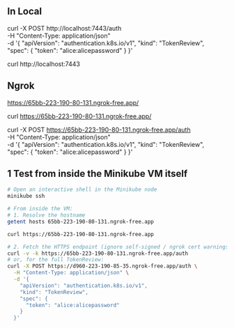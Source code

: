 ## In Local
curl -X POST http://localhost:7443/auth \
  -H "Content-Type: application/json" \
  -d '{
    "apiVersion": "authentication.k8s.io/v1",
    "kind": "TokenReview",
    "spec": {
      "token": "alice:alicepassword"
    }
  }'

curl http://localhost:7443

## Ngrok
https://65bb-223-190-80-131.ngrok-free.app/

curl https://65bb-223-190-80-131.ngrok-free.app/

curl -X POST https://65bb-223-190-80-131.ngrok-free.app/auth \
  -H "Content-Type: application/json" \
  -d '{
    "apiVersion": "authentication.k8s.io/v1",
    "kind": "TokenReview",
    "spec": {
      "token": "alice:alicepassword"
    }
  }'


## 1  Test from inside the Minikube VM itself

```bash
# Open an interactive shell in the Minikube node
minikube ssh

# From inside the VM:
# 1. Resolve the hostname
getent hosts 65bb-223-190-80-131.ngrok-free.app

curl https://65bb-223-190-80-131.ngrok-free.app

# 2. Fetch the HTTPS endpoint (ignore self-signed / ngrok cert warnings)
curl -v -k https://65bb-223-190-80-131.ngrok-free.app/auth
# or, for the full TokenReview:
curl -X POST https://d960-223-190-85-35.ngrok-free.app/auth \
  -H "Content-Type: application/json" \
  -d '{
    "apiVersion": "authentication.k8s.io/v1",
    "kind": "TokenReview",
    "spec": {
      "token": "alice:alicepassword"
    }
  }'
```
